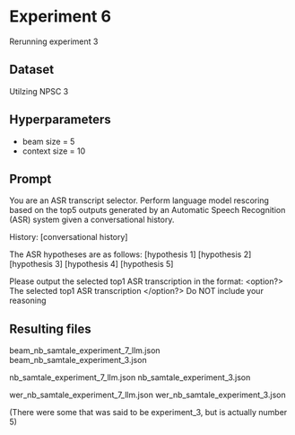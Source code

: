 # Experiment 6

Rerunning experiment 3

## Dataset

Utilzing NPSC 3

## Hyperparameters

- beam size = 5
- context size = 10

## Prompt

You are an ASR transcript selector.
Perform language model rescoring based on the top5 outputs generated by an Automatic Speech Recognition (ASR) system given a conversational history.

History: [conversational history]

The ASR hypotheses are as follows:
<option1> [hypothesis 1] </option1>
<option2> [hypothesis 2] </option2>
<option3> [hypothesis 3] </option3>
<option4> [hypothesis 4] </option4>
<option5> [hypothesis 5] </option5>

Please output the selected top1 ASR transcription in the format:
<option?> The selected top1 ASR transcription </option?>
Do NOT include your reasoning

## Resulting files

beam_nb_samtale_experiment_7_llm.json
beam_nb_samtale_experiment_3.json

nb_samtale_experiment_7_llm.json
nb_samtale_experiment_3.json

wer_nb_samtale_experiment_7_llm.json
wer_nb_samtale_experiment_3.json

(There were some that was said to be experiment_3, but is actually number 5)
